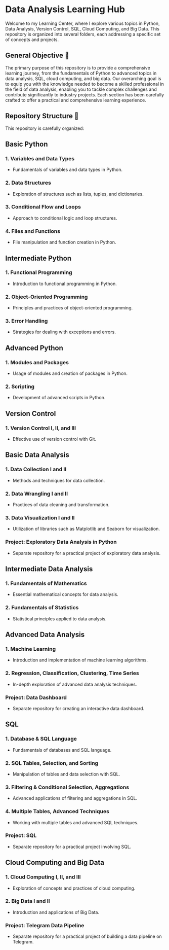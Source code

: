 # Data Analysis Learning Hub

Welcome to my Learning Center, where I explore various topics in Python, Data Analysis, Version Control, SQL, Cloud Computing, and Big Data. This repository is organized into several folders, each addressing a specific set of concepts and projects.

## General Objective 🚀

The primary purpose of this repository is to provide a comprehensive learning journey, from the fundamentals of Python to advanced topics in data analysis, SQL, cloud computing, and big data. Our overarching goal is to equip you with the knowledge needed to become a skilled professional in the field of data analysis, enabling you to tackle complex challenges and contribute significantly to industry projects. Each section has been carefully crafted to offer a practical and comprehensive learning experience.

## Repository Structure 📂
This repository is carefully organized:

## Basic Python

### 1. Variables and Data Types
- Fundamentals of variables and data types in Python.

### 2. Data Structures
- Exploration of structures such as lists, tuples, and dictionaries.

### 3. Conditional Flow and Loops
- Approach to conditional logic and loop structures.

### 4. Files and Functions
- File manipulation and function creation in Python.

## Intermediate Python

### 1. Functional Programming
- Introduction to functional programming in Python.

### 2. Object-Oriented Programming
- Principles and practices of object-oriented programming.

### 3. Error Handling
- Strategies for dealing with exceptions and errors.

## Advanced Python

### 1. Modules and Packages
- Usage of modules and creation of packages in Python.

### 2. Scripting
- Development of advanced scripts in Python.

## Version Control

### 1. Version Control I, II, and III
- Effective use of version control with Git.


## Basic Data Analysis

### 1. Data Collection I and II
- Methods and techniques for data collection.

### 2. Data Wrangling I and II
- Practices of data cleaning and transformation.

### 3. Data Visualization I and II
- Utilization of libraries such as Matplotlib and Seaborn for visualization.

### Project: Exploratory Data Analysis in Python
- Separate repository for a practical project of exploratory data analysis.

## Intermediate Data Analysis

### 1. Fundamentals of Mathematics
- Essential mathematical concepts for data analysis.

### 2. Fundamentals of Statistics
- Statistical principles applied to data analysis.

## Advanced Data Analysis

### 1. Machine Learning
- Introduction and implementation of machine learning algorithms.

### 2. Regression, Classification, Clustering, Time Series
- In-depth exploration of advanced data analysis techniques.

### Project: Data Dashboard
- Separate repository for creating an interactive data dashboard.

## SQL

### 1. Database & SQL Language
- Fundamentals of databases and SQL language.

### 2. SQL Tables, Selection, and Sorting
- Manipulation of tables and data selection with SQL.

### 3. Filtering & Conditional Selection, Aggregations
- Advanced applications of filtering and aggregations in SQL.

### 4. Multiple Tables, Advanced Techniques
- Working with multiple tables and advanced SQL techniques.

### Project: SQL
- Separate repository for a practical project involving SQL.

## Cloud Computing and Big Data

### 1. Cloud Computing I, II, and III
- Exploration of concepts and practices of cloud computing.

### 2. Big Data I and II
- Introduction and applications of Big Data.

### Project: Telegram Data Pipeline
- Separate repository for a practical project of building a data pipeline on Telegram.
